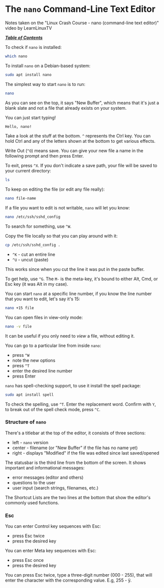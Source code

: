 # The `nano` Command-Line Text Editor

Notes taken on the "Linux Crash Course - nano (command-line text editor)" video
by LearnLinuxTV

[***Table of Contents***](/README.md)

To check if `nano` is installed:

```bash
which nano
```

To install `nano` on a Debian-based system:

```bash
sudo apt install nano
```

The simplest way to start `nano` is to run:

```bash
nano
```

As you can see on the top, it says "New Buffer", which means that it's just a
blank slate and not a file that already exists on your system.

You can just start typing!

```bash
Hello, nano!
```

Take a look at the stuff at the bottom. `^` represents the Ctrl key. You can 
hold Ctrl and any of the letters shown at the bottom to get various effects.

Write Out (`^O`) means save. You can give your new file a name in the following
prompt and then press Enter.

To exit, press `^X`. If you don't indicate a save path, your file will be saved
to your current directory:

```bash
ls
```

To keep on editing the file (or edit any file really):

```bash
nano file-name
```

If a file you want to edit is not writable, `nano` will let you know:

```bash
nano /etc/ssh/sshd_config
```

To search for something, use `^W`. 

Copy the file locally so that you can play around with it:

```bash
cp /etc/ssh/sshd_config .
```

- `^K` - cut an entire line
- `^U` - uncut (paste)

This works since when you cut the line it was put in the paste buffer.

To get help, use `^G`. The `M-` is the meta-key, it's bound to either Alt, Cmd,
or Esc key (it was Alt in my case). 

You can start `nano` at a specific line number, if you know the line number
that you want to edit, let's say it's 15:

```bash
nano +15 file
```

You can open files in view-only mode:

```bash
nano -v file
```

It can be useful if you only need to *view* a file, without editing it.

You can go to a particular line from inside `nano`: 
- press `^W`
- note the new options
- press `^T`
- enter the desired line number 
- press Enter

`nano` has spell-checking support, to use it install the spell package:

```bash
sudo apt install spell
```

To check the spelling, use `^T`. Enter the replacement word. Confirm with `Y`,
to break out of the spell check mode, press `^C`.

### Structure of `nano`

There's a titlebar at the top of the editor, it consists of three sections:
- left - `nano` version
- center - filename (or "New Buffer" if the file has no name yet)
- right - displays "Modified" if the file was edited since last saved/opened

The statusbar is the third line from the bottom of the screen. It shows
important and informational messages:
- error messages (editor and others)
- questions to the user
- user input (search strings, filenames, etc.)

The Shortcut Lists are the two lines at the bottom that show the editor's
commonly used functions.

### Esc

You can enter Control key sequences with Esc:
- press Esc twice
- press the desired key

You can enter Meta key sequences with Esc:
- press Esc once
- press the desired key

You can press Esc twice, type a three-digit number (000 - 255), that will enter
the character with the corresponding value. E.g, 255 - ÿ.
